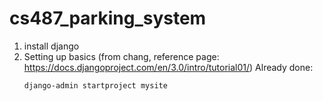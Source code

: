 # cs487_parking_system

1. install django
2. Setting up basics (from chang, reference page: https://docs.djangoproject.com/en/3.0/intro/tutorial01/)
    Already done:
      ```shell
      django-admin startproject mysite
      ```
